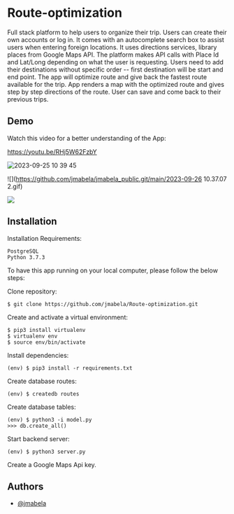 # Route-optimization

Full stack platform to help users to organize their trip. Users can create their own accounts or log in. It comes with an autocomplete search box to assist users when entering foreign locations. It uses directions services, library places from Google Maps API. The platform makes API calls with Place Id and Lat/Long depending on what the user is requesting. Users need to add their destinations without specific order -- first destination will be start and end point. The app will optimize route and give back the fastest route available for the trip. App renders a map with the optimized route and gives step by step directions of the route. User can save and come back to their previous trips.



## Demo

Watch this video for a better understanding of the App: 

https://youtu.be/RHj5W62FzbY

![2023-09-25 10 39 45](https://github.com/jmabela/Route-optimization/assets/114891957/44b28b8d-4404-4048-9d62-f2f37f786c07)

![](https://github.com/jmabela/jmabela_public.git/main/2023-09-26 10.37.07 2.gif)


<img src='./static/css/images-read-me/2023-09-25 14.03.59.gif'>






## Installation

Installation
Requirements:

    PostgreSQL
    Python 3.7.3

To have this app running on your local computer, please follow the below steps:

Clone repository:

    $ git clone https://github.com/jmabela/Route-optimization.git

Create and activate a virtual environment:

    $ pip3 install virtualenv
    $ virtualenv env
    $ source env/bin/activate

Install dependencies:

    (env) $ pip3 install -r requirements.txt

Create database routes:

    (env) $ createdb routes

Create database tables:

    (env) $ python3 -i model.py
    >>> db.create_all()

Start backend server:

    (env) $ python3 server.py
    
 Create a Google Maps Api key.



## Authors

- [@jmabela](https://www.github.com/jmabela)

